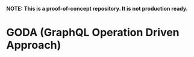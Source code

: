 **NOTE: This is a proof-of-concept repository. It is not production ready.**

# GODA (GraphQL Operation Driven Approach)